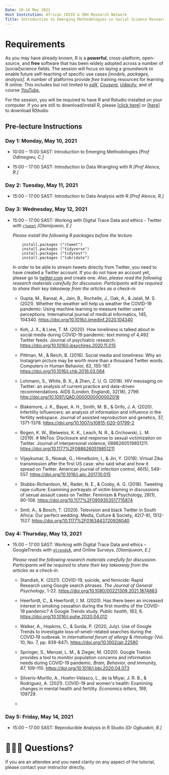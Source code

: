 ```yaml
---
Date: 10-14 May 2021
Host Institution: African COVID & SRH Research Network
Title: Introduction to Emerging Methodologies in Social Science Research Workshop
---
```


# **Requirements**

As you may have already known, R is a **powerful**, cross-platform, open-source, and **free** software that has been widely adopted across a number of [social]science fields. The session will focus on laying a groundwork to enable future self-teaching of specific use cases *[models, packages, analysis]*. A number of platforms provide *free* training resources for learning R online. This includes but not limited to [*edX*](https://www.edx.org/), [*Cousera*](https://www.coursera.org/), [*Udacity*](https://www.udacity.com/), and of course [*YouTube*](https://www.youtube.com/),

For the session, you will be required to have R and Rstudio installed on your computer. If you are still to download/install R, please [[click here](https://cloud.r-project.org/)] or [[here](https://rstudio.com/products/rstudio/download/)] to download RStudio

## **Pre-lecture Instructions**

### **Day 1: Monday, May 10, 2021**

-   10:00 – 11:00 SAST: Introduction to Emerging Methodologies *[Prof Odimegwu, C.]*

-   15:00 – 17:00 SAST: Introduction to Data Wrangling with R *[Prof Alence, R.]*

### **Day 2: Tuesday, May 11, 2021**

-   15:00 – 17:00 SAST: Introduction to Data Analysis with R *[Prof Alence, R.]*

### **Day 3: Wednesday, May 12, 2021**

-   15:00 – 17:00 SAST: Working with Digital Trace Data and ethics - Twitter *with* [`rtweet`](https://github.com/ropensci/rtweet) *[Olamijuwon, E.]*

    *Please install the following R packages before the lecture.*

    ```{r}
        install.packages ("rtweet")
        install.packages ("tidyverse")
        install.packages ("tidytext")
        install.packages ("lubridate")
    ```

    In order to be able to stream tweets directly from Twitter, you need to have created a Twitter account. If you do not have an account yet, please go to [twitter.com](https://twitter.com/) and create one. *Also, please read the following research materials carefully for discussion. Participants will be required to share their key takeaway from the articles as a check-in.*

    -   Gupta, M., Bansal, A., Jain, B., Rochelle, J., Oak, A., & Jalali, M. S. (2021). Whether the weather will help us weather the COVID-19 pandemic: Using machine learning to measure twitter users' perceptions. International journal of medical informatics, 145, 104340. <https://doi.org/10.1016/j.ijmedinf.2020.104340>

    -   Koh, J. X., & Liew, T. M. (2020). How loneliness is talked about in social media during COVID-19 pandemic: text mining of 4,492 Twitter feeds. Journal of psychiatric research. <https://doi.org/10.1016/j.jpsychires.2020.11.015>

    -   Pittman, M., & Reich, B. (2016). Social media and loneliness: Why an Instagram picture may be worth more than a thousand Twitter words. Computers in Human Behavior, 62, 155-167. <https://doi.org/10.1016/j.chb.2016.03.084>

    -   Lohmann, S., White, B. X., & Zhen, Z. U. O. (2018). HIV messaging on Twitter: an analysis of current practice and data-driven recommendations. AIDS (London, England), 32(18), 2799. <http://doi.org/10.1097/QAD.0000000000002018>

    -   Blakemore, J. K., Bayer, A. H., Smith, M. B., & Grifo, J. A. (2020). Infertility influencers: an analysis of information and influence in the fertility webspace. Journal of assisted reproduction and genetics, 37, 1371-1378. <https://doi.org/10.1007/s10815-020-01799-2>

    -   Bogen, K. W., Bleiweiss, K. K., Leach, N. R., & Orchowski, L. M. (2019). \# MeToo: Disclosure and response to sexual victimization on Twitter. Journal of interpersonal violence, 0886260519851211. <https://doi.org/10.1177%2F0886260519851211>

    -   Vijaykumar, S., Nowak, G., Himelboim, I., & Jin, Y. (2018). Virtual Zika transmission after the first US case: who said what and how it spread on Twitter. American journal of infection control, 46(5), 549-557. <https://doi.org/10.1016/j.ajic.2017.10.015>

    -   Stubbs-Richardson, M., Rader, N. E., & Cosby, A. G. (2018). Tweeting rape culture: Examining portrayals of victim blaming in discussions of sexual assault cases on Twitter. Feminism & Psychology, 28(1), 90-108. <https://doi.org/10.1177%2F0959353517715874>

    -   Smit, A., & Bosch, T. (2020). Television and black Twitter in South Africa: Our perfect wedding. Media, Culture & Society, 42(7-8), 1512-1527. <https://doi.org/10.1177%2F0163443720926040>

### **Day 4: Thursday, May 13, 2021**

-   15:00 – 17:00 SAST: Working with Digital Trace Data and ethics – GoogleTrends *with* [`gtrendsR`](https://github.com/PMassicotte/gtrendsR), and Online Surveys. *[Olamijuwon, E.]*

    *Please read the following research materials carefully for discussion. Participants will be required to share their key takeaway from the articles as a check-in.*

    -   Standish, K. (2021). COVID-19, suicide, and femicide: Rapid Research using Google search phrases. *The Journal of General Psychology*, 1-22. <https://doi.org/10.1080/00221309.2021.1874863>

    -   Heerfordt, C., & Heerfordt, I. M. (2020). Has there been an increased interest in smoking cessation during the first months of the COVID-19 pandemic? A Google Trends study. *Public health*, *183*, 6. <https://doi.org/10.1016/j.puhe.2020.04.012>

    -   Walker, A., Hopkins, C., & Surda, P. (2020, July). Use of Google Trends to investigate loss‐of‐smell‒related searches during the COVID‐19 outbreak. In *International forum of allergy & rhinology* (Vol. 10, No. 7, pp. 839-847). <https://doi.org/10.1002/alr.22580>

    -   Springer, S., Menzel, L. M., & Zieger, M. (2020). Google Trends provides a tool to monitor population concerns and information needs during COVID-19 pandemic. *Brain, Behavior, and Immunity, 87,* 109–110. <https://doi.org/10.1016/j.bbi.2020.04.073>

    -   Silverio-Murillo, A., Hoehn-Velasco, L., de la Miyar, J. R. B., & Rodríguez, A. (2021). COVID-19 and women's health: Examining changes in mental health and fertility. *Economics letters*, *199*, 109729.

    -   

### **Day 5: Friday, May 14, 2021**

-   15:00 – 17:00 SAST: Reproducible Analysis in R Studio *[Dr Ogbuokiri, B.]*

# :family_man_man_boy: **Questions?**

If you are an attendee and you need clarity on any aspect of the tutorial, please contact your instructor directly.

